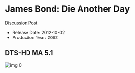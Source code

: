 # James Bond: Die Another Day

[Discussion Post](https://www.avsforum.com/threads/bass-eq-for-filtered-movies.2995212/post-56957354)

* Release Date: 2012-10-02
* Production Year: 2002

## DTS-HD MA 5.1

![img 0](https://i.imgur.com/zwyawol.jpg)


